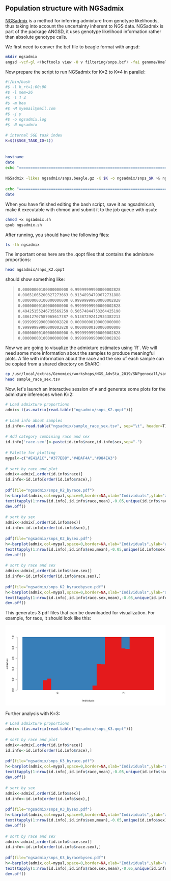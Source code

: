 ## Population structure with NGSadmix

[NGSadmix](http://www.popgen.dk/software/index.php/NgsAdmix) is a method for inferring admixture from genotype likelihoods, thus taking into account the uncertainty inherent to NGS data. NGSadmix is part of the package ANGSD, it uses genotype likelihood information rather than absolute genotype calls. 

We first need to conver the bcf file to beagle format with angsd:
```bash
mkdir ngsadmix
angsd -vcf-gl <(bcftools view -O v filtering/snps.bcf) -fai genome/Hmel2.fa.fai -doMaf 3 -nInd 32 -domajorminor 1 -doglf 2 -out ngsadmix/snps
```

Now prepare the script to run NGSadmix for K=2 to K=4 in parallel:

```bash
#!/bin/bash
#$ -l h_rt=1:00:00
#$ -l mem=2G
#$ -t 1-4
#$ -m bea
#$ -M myemail@mail.com
#$ -j y
#$ -o ngsadmix.log
#$ -N ngsadmix

# internal SGE task index
K=$(($SGE_TASK_ID+1))


hostname
date
echo "=============================================================================="

NGSadmix -likes ngsadmix/snps.beagle.gz -K $K -o ngsadmix/snps_$K >& ngsadmix/snps_$K.sclog

echo "=============================================================================="
date
```
When you have finished editing the bash script, save it as ngsadmix.sh, make it executable with chmod and submit it to the job queue with qsub:
```bash
chmod +x ngsadmix.sh
qsub ngsadmix.sh
```
After running, you should have the following files: 
```bash
ls -lh ngsadmix
```
The important ones here are the .qopt files that contains the admixture proportions:
```bash
head ngsadmix/snps_K2.qopt
```
should show something like:
>``0.00000000100000000000 0.99999999900000002828 ``<br>
>``0.08651065200327273663 0.91348934799672731888 ``<br>
>``0.00000000100000000000 0.99999999900000002828 ``<br>
>``0.00000000100000000000 0.99999999900000002828 ``<br>
>``0.49425155246735569259 0.50574844753264425190 ``<br>
>``0.48612707587065617787 0.51387292412934382213 ``<br>
>``0.99999999900000002828 0.00000000100000000000 ``<br>
>``0.99999999900000002828 0.00000000100000000000 ``<br>
>``0.00000000100000000000 0.99999999900000002828 ``<br>
>``0.00000000100000000000 0.99999999900000002828 ``<br>


Now we are going to visualize the admixture estimates using ´R´. We will need some more information about the samples to produce meaningful plots. A file with information about the race and the sex of each sample can be copied from a shared directory on ShARC:
```bash
cp /usr/local/extras/Genomics/workshops/NGS_AdvSta_2019/SNPgenocall/sample_race_sex.tsv ngsadmix/ 
head sample_race_sex.tsv
```
Now, let's launch an interactive session of ``R`` and generate some plots for the admixture inferences when K=2:

```R
# Load admixture proportions
admix<-t(as.matrix(read.table("ngsadmix/snps_K2.qopt")))

# Load info about samples
id.info<-read.table("ngsadmix/sample_race_sex.tsv", sep="\t", header=T)

# Add category combining race and sex
id.info['race.sex']<-paste(id.info$race,id.info$sex,sep="-")

# Palette for plotting
mypal<-c("#E41A1C","#377EB8","#4DAF4A","#984EA3")

# sort by race and plot
admix<-admix[,order(id.info$race)]
id.info<-id.info[order(id.info$race),]

pdf(file="ngsadmix/snps_K2_byrace.pdf")
h<-barplot(admix,col=mypal,space=0,border=NA,xlab="Individuals",ylab="admixture")
text(tapply(1:nrow(id.info),id.info$race,mean),-0.05,unique(id.info$race),xpd=T)
dev.off()

# sort by sex
admix<-admix[,order(id.info$sex)]
id.info<-id.info[order(id.info$sex),]

pdf(file="ngsadmix/snps_K2_bysex.pdf")
h<-barplot(admix,col=mypal,space=0,border=NA,xlab="Individuals",ylab="admixture")
text(tapply(1:nrow(id.info),id.info$sex,mean),-0.05,unique(id.info$sex),xpd=T)
dev.off()

# sort by race and sex
admix<-admix[,order(id.info$race.sex)]
id.info<-id.info[order(id.info$race.sex),]

pdf(file="ngsadmix/snps_K2_byracebysex.pdf")
h<-barplot(admix,col=mypal,space=0,border=NA,xlab="Individuals",ylab="admixture")
text(tapply(1:nrow(id.info),id.info$race.sex,mean),-0.05,unique(id.info$race.sex),xpd=T)
dev.off()
```

This generates 3 pdf files that can be downloaded for visualization. For example, for race, it should look like this:

![snps_K2_byrace](snps_K2_byrace.png)

Further analysis with K=3:

```R
# Load admixture proportions
admix<-t(as.matrix(read.table("ngsadmix/snps_K3.qopt")))

# sort by race and plot
admix<-admix[,order(id.info$race)]
id.info<-id.info[order(id.info$race),]

pdf(file="ngsadmix/snps_K3_byrace.pdf")
h<-barplot(admix,col=mypal,space=0,border=NA,xlab="Individuals",ylab="admixture")
text(tapply(1:nrow(id.info),id.info$race,mean),-0.05,unique(id.info$race),xpd=T)
dev.off()

# sort by sex
admix<-admix[,order(id.info$sex)]
id.info<-id.info[order(id.info$sex),]

pdf(file="ngsadmix/snps_K3_bysex.pdf")
h<-barplot(admix,col=mypal,space=0,border=NA,xlab="Individuals",ylab="admixture")
text(tapply(1:nrow(id.info),id.info$sex,mean),-0.05,unique(id.info$sex),xpd=T)
dev.off()

# sort by race and sex
admix<-admix[,order(id.info$race.sex)]
id.info<-id.info[order(id.info$race.sex),]

pdf(file="ngsadmix/snps_K3_byracebysex.pdf")
h<-barplot(admix,col=mypal,space=0,border=NA,xlab="Individuals",ylab="admixture")
text(tapply(1:nrow(id.info),id.info$race.sex,mean),-0.05,unique(id.info$race.sex),xpd=T)
dev.off()
```
